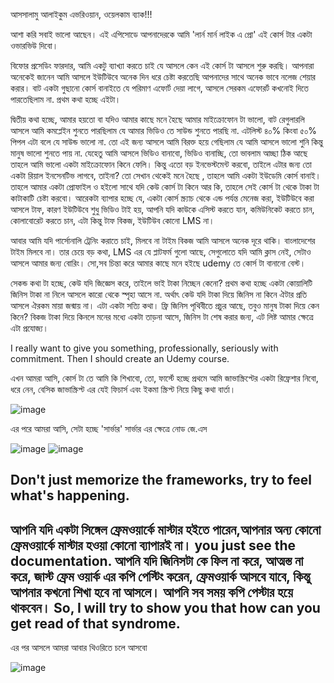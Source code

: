 আসসালামু আলাইকুম এভরিওয়ান, ওয়েলকাম ব্যাক!!!

আশা করি  সবাই ভালো আছেন। এই এপিসোডে আপনাদেরকে আমি 'লার্ন মার্ন লাইক এ প্রো' এই কোর্স টার একটা ওভারভিউ দিবো। 

বিফোর প্রসেডিং ফারদার, আমি একটু ব্যাখ্যা করতে চাই যে আসলে কেন এই কোর্স টা আসলে শুরু করছি। আপনারা অনেকেই জানেন আমি আসলে ইউটিউবে অনেক দিন ধরে চেষ্টা করতেছি আপনাদের সাথে অনেক ভাবে নলেজ শেয়ার করার। বাট একটা গুছানো কোর্স বানাইতে যে পরিমাণ এফোর্ট দেয়া লাগে, আসলে সেরকম এফোরর্ট কখনোই দিতে পারতেছিলাম না. প্রথম কথা হচ্ছে এইটা। 

দ্বিতীয় কথা হচ্ছে, আমার হয়তো বা যদিও আমার কাছে মনে হৈছে আমার মাইক্রোফোন টা ভালো, বাট রেগুলারলি আসলে আমি কমপ্লেইন শুনতে পারছিলাম যে আমার ভিডিও তে সাউন্ড শুনতে পারছি না. এটলিস্ট ৪০% কিংবা ৫০% পিপল এটা বলে যে সাউন্ড ভালো না. তো এই জন্য আসলে আমি বিরক্ত হয়ে গেছিলাম যে আমি আসলে ভালো শুনি কিন্তু মানুষ ভালো শুনতে পায় না. যেহেতু আমি আসলে ভিডিও বানাবো, ভিডিও বানাচ্ছি, তো ভাবলাম আচ্ছা ঠিক আছে তাহলে আমি ভালো  একটা মাইক্রোফোন কিনে ফেলি। কিন্তু এতো বড় ইনভেস্টমেন্ট করবো, তাইলে এটার জন্য তো একটা রিয়াল ইনসেনটিভ লাগবে, তাইনা? তো সেখান থেকেই মনে হৈছে , তাহলে আমি একটা ইউডেমি কোর্স বানাই। তাহলে আমার একটা  প্রোফাইল ও হইলো সাথে যদি কেউ কোর্স টা কিনে আর কি, তাহলে সেই কোর্স টা থেকে টাকা টা কাটাকাটি চেষ্টা করবো। আরেকটা ব্যাপার হচ্ছে যে, একটা কোর্স স্ক্র্যাচ থেকে এন্ড পর্যন্ত মেনেজ করা, ইউটিউবে করা আসলে টাফ, কারণ ইউটিউবে শুধু ভিডিও টাই হয়, আপনি যদি কাউকে এসিস্ট করতে যান, কমিউনিকেট করতে চান, কোলাবোরেট করতে চান, এটা কিন্তু টাফ বিকজ, ইউটিউব কোনো LMS না। 

আবার আমি যদি পার্সোনালি ট্রেনিং করাতে চাই, মিলবে না টাইম বিকজ আমি আসলে অনেক দূরে থাকি। বাংলাদেশের টাইম মিলবে না। তার চেয়ে বড়  কথা, LMS এর যে প্লাটফর্ম গুলো আছে, সেগুলোতে যদি আমি ক্লাস  নেই, সেটাও আসলে আমার জন্য বোরিং।  সো,সব চিন্তা করে আমার কাছে মনে হইছে udemy তে কোর্স টা বানানো বেস্ট।

সেকন্ড কথা টা হচ্ছে, কেউ যদি জিজ্ঞেস করে, তাইলে ভাই টাকা নিচ্ছেন কেনো? প্রথম কথা হচ্ছে একটা কোয়ালিটি জিনিস টাকা না নিলে আসলে কারো থেকে স্পৃহা আসে না. অর্থাৎ কেউ যদি টাকা দিয়ে জিনিস না কিনে ঐটার প্রতি আসলে ঐরকম মায়া জন্মায় না। এটা একটা সত্যি কথা। ফ্রি জিনিস পৃথিবীতে প্রচুর আছে, তবুও মানুষ টাকা দিয়ে কেন কিনে? বিকজ টাকা দিয়ে কিনলে মনের মধ্যে একটা তাড়না আসে, জিনিস টা শেষ করার জন্য, এট লিষ্ট আমার ক্ষেত্রে এটা প্রযোজ্য।

I really want to give you something, professionally, seriously with commitment. Then I should create an Udemy course. 

এখন আমরা আসি, কোর্স টা তে আমি কি শিখাবো, তো, ফার্স্টে হচ্ছে প্রথমে আমি জাভাস্ক্রিপ্টের একটা রিফ্রেশার নিবো, ধরে নেন, বেসিক জাভাস্ক্রিপ্ট এর যেই ফিচার্স এবং ইকমা স্ক্রিপ্ট নিয়ে কিছু কথা বার্তা। 

![image](https://user-images.githubusercontent.com/26122249/177128806-a21420fd-79d8-4901-8116-d4635ee10616.png)

এর পরে আমরা আসি, সেটা হচ্ছে 'সার্ভার' সার্ভার এর ক্ষেত্রে নোড জে.এস 

![image](https://user-images.githubusercontent.com/26122249/177129624-551217de-1815-4573-9ff6-07bc3847678a.png)
![image](https://user-images.githubusercontent.com/26122249/177130074-4abb198e-585b-4926-b5e9-e15a13cb87e0.png)

## Don't just memorize the frameworks, try to feel what's happening. 
## আপনি যদি একটা সিঙ্গেল ফ্রেমওয়ার্কে মাস্টার হইতে  পারেন,আপনার অন্য কোনো ফ্রেমওয়ার্কে মাস্টার হওয়া কোনো ব্যাপারই না। you just see the documentation. আপনি যদি জিনিসটা কে ফিল না করে, আত্মস্ত না করে, জাস্ট ফ্রেম ওয়ার্ক এর কপি পেস্টিং করেন, ফ্রেমওয়ার্ক আসবে যাবে, কিন্তু আপনার কখনো শিখা হবে না আসলে। আপনি সব সময় কপি পেস্টার হয়ে থাকবেন। So, I will try to show you that how can you get read of that syndrome. 

এর পর আসলে আমরা আবার থিওরিতে চলে আসবো 

![image](https://user-images.githubusercontent.com/26122249/177131735-9f0bf44e-5e65-411e-8a7a-eece0496efd0.png)


